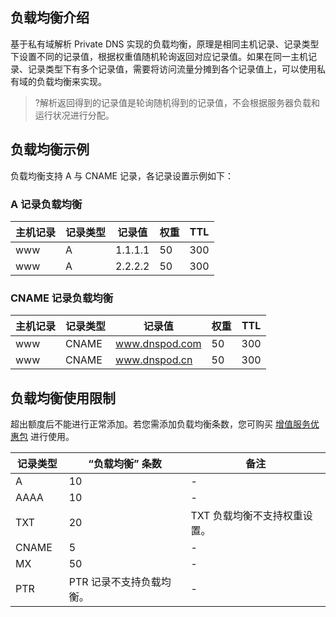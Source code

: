 

## 负载均衡介绍
基于私有域解析 Private DNS 实现的负载均衡，原理是相同主机记录、记录类型下设置不同的记录值，根据权重值随机轮询返回对应记录值。如果在同一主机记录、记录类型下有多个记录值，需要将访问流量分摊到各个记录值上，可以使用私有域的负载均衡来实现。

>?解析返回得到的记录值是轮询随机得到的记录值，不会根据服务器负载和运行状况进行分配。

## 负载均衡示例
负载均衡支持 A  与 CNAME 记录，各记录设置示例如下：

###  A 记录负载均衡

| 主机记录 | 记录类型  | 记录值	 |权重 |TTL |
|---------|---------|---------|---------|---------|
| www | A | 1.1.1.1 |50| 300| 
| www | A | 2.2.2.2 |50| 300 |


###   CNAME 记录负载均衡

| 主机记录 | 记录类型 | 记录值	|权重 | TTL|
|---------|---------|---------|---------|---------|
| www | CNAME |  www.dnspod.com |50| 300| 
| www | CNAME |  www.dnspod.cn |50| 300 |


##  负载均衡使用限制
超出额度后不能进行正常添加。若您需添加负载均衡条数，您可购买 [增值服务优惠包](https://cloud.tencent.com/document/product/1338/63731) 进行使用。
<table>
<thead>
  <tr>
    <th width="17%">记录类型</th>
    <th>“负载均衡” 条数</th>
        <th>备注</th>
  </tr>
</thead>
<tbody>
  <tr>
    <td>A</td>
    <td>10</td>
        <td>-</td>
  </tr>
  <tr>
    <td>AAAA</td>
    <td>10</td>
        <td>-</td>
  </tr>
  <tr>
    <td>TXT</td>
    <td>20</td>
        <td>TXT 负载均衡不支持权重设置。</td>
  </tr>
      <tr>
    <td>CNAME</td>
    <td>5</td>
        <td>-</td>
  </tr>
          <tr>
    <td>MX</td>
    <td>50</td>
        <td>-</td>
  </tr>
          <tr>
    <td>PTR</td>
    <td>PTR 记录不支持负载均衡。</td>
        <td>-</td>
  </tr>
</tbody>
</table>






